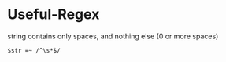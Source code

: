 # Useful-Regex

string contains only spaces, and nothing else (0 or more spaces)
```
$str =~ /^\s*$/
```
